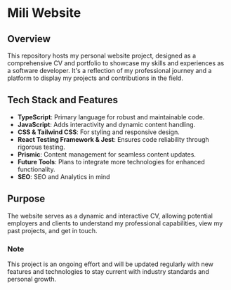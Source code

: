 # Mili Website

## Overview
This repository hosts my personal website project, designed as a comprehensive CV and portfolio to showcase my skills and experiences as a software developer. It's a reflection of my professional journey and a platform to display my projects and contributions in the field.

## Tech Stack and Features
- **TypeScript**: Primary language for robust and maintainable code.
- **JavaScript**: Adds interactivity and dynamic content handling.
- **CSS & Tailwind CSS**: For styling and responsive design.
- **React Testing Framework & Jest**: Ensures code reliability through rigorous testing.
- **Prismic**: Content management for seamless content updates.
- **Future Tools**: Plans to integrate more technologies for enhanced functionality.
- **SEO**: SEO and Analytics in mind

## Purpose
The website serves as a dynamic and interactive CV, allowing potential employers and clients to understand my professional capabilities, view my past projects, and get in touch.

### Note
This project is an ongoing effort and will be updated regularly with new features and technologies to stay current with industry standards and personal growth.
